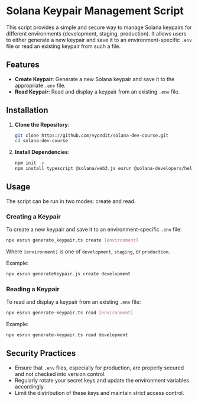 # Solana Keypair Management Script

This script provides a simple and secure way to manage Solana keypairs for different environments (development, staging, production). It allows users to either generate a new keypair and save it to an environment-specific `.env` file or read an existing keypair from such a file.

## Features

- **Create Keypair**: Generate a new Solana keypair and save it to the appropriate `.env` file.
- **Read Keypair**: Read and display a keypair from an existing `.env` file.

## Installation

1. **Clone the Repository**:
   ```bash
   git clone https://github.com/vyondit/solana-dev-course.git
   cd solana-dev-course
   ```

2. **Install Dependencies**:
   ```bash
   npm init -y
   npm install typescript @solana/web3.js esrun @solana-developers/helpers
   ```

## Usage

The script can be run in two modes: create and read.

### Creating a Keypair

To create a new keypair and save it to an environment-specific `.env` file:

```bash
npx esrun generate_keypair.ts create [environment]
```

Where `[environment]` is one of `development`, `staging`, or `production`.

Example:

```bash
npx esrun generateKeypair.js create development
```

### Reading a Keypair

To read and display a keypair from an existing `.env` file:

```bash
npx esrun generate-keypair.ts read [environment]
```

Example:

```bash
npx esrun generate-keypair.ts read development
```

## Security Practices

- Ensure that `.env` files, especially for production, are properly secured and not checked into version control.
- Regularly rotate your secret keys and update the environment variables accordingly.
- Limit the distribution of these keys and maintain strict access control.
